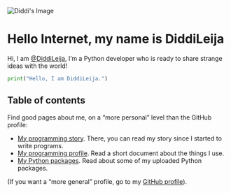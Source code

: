 ![Diddi's Image](https://diddileija.github.io/Diddi2.png)

# Hello Internet, my name is DiddiLeija

Hi, I am [@DiddiLeija](https://github.com/DiddiLeija), I’m a Python developer who is ready to
share strange ideas with the world!

```python
print("Hello, I am DiddiLeija.")
```

## Table of contents

Find good pages about me, on a “more personal” level than the GitHub profile:

- [My programming story](http://diddileija.github.io/my_story). There, you can read my story since I started to write programs.
- [My programming profile](http://diddileija.github.io/profile). Read a short document about the things I use.
- [My Python packages](http://diddileija.github.io/py_packages). Read about some of my uploaded Python packages.

(If you want a “more general” profile, go to my [GitHub profile](http://github.com/DiddiLeija)).
